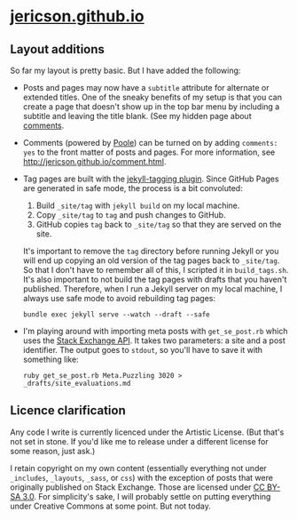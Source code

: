 # [jericson.github.io](http://jericson.github.io/)

## Layout additions

So far my layout is pretty basic. But I have added the following:

* Posts and pages may now have a `subtitle` attribute for alternate or
  extended titles. One of the sneaky benefits of my setup is that you
  can create a page that doesn't show up in the top bar menu by
  including a subtitle and leaving the title blank. (See my hidden
  page about [comments](http://jericson.github.io/comment.html).

* Comments (powered by [Poole](http://pooleapp.com/)) can be turned on
  by adding `comments: yes` to the front matter of posts and
  pages. For more information, see
  <http://jericson.github.io/comment.html>.

* Tag pages are built with the
  [jekyll-tagging plugin](https://github.com/pattex/jekyll-tagging). Since
  GitHub Pages are generated in safe mode, the process is a bit
  convoluted:

    1. Build `_site/tag` with `jekyll build` on my local machine.
    2. Copy `_site/tag` to `tag` and push changes to GitHub.
    3. GitHub copies `tag` back to `_site/tag` so that they are served
       on the site.

  It's important to remove the `tag` directory before running Jekyll
  or you will end up copying an old version of the tag pages back to
  `_site/tag`. So that I don't have to remember all of this, I
  scripted it in `build_tags.sh`. It's also important to not build the
  tag pages with drafts that you haven't published. Therefore, when I
  run a Jekyll server on my local machine, I always use safe mode to
  avoid rebuilding tag pages:

      bundle exec jekyll serve --watch --draft --safe

* I'm playing around with importing meta posts with `get_se_post.rb`
  which uses the
  [Stack Exchange API](http://api.stackexchange.com/docs). It takes
  two parameters: a site and a post identifier. The output goes to
  `stdout`, so you'll have to save it with something like:

      ruby get_se_post.rb Meta.Puzzling 3020 > _drafts/site_evaluations.md 

## Licence clarification

Any code I write is currently licenced under the Artistic
License. (But that's not set in stone. If you'd like me to release
under a different license for some reason, just ask.)

I retain copyright on my own content (essentially everything not under
`_includes`, `_layouts`, `_sass`, or `css`) with the exception of
posts that were originally published on Stack Exchange. Those are
licensed under
[CC BY-SA 3.0](http://creativecommons.org/licenses/by-sa/3.0/). For
simplicity's sake, I will probably settle on putting everything under
Creative Commons at some point. But not today.


<!--  LocalWords:  css sa LocalWords html jekyll GitHub se rb stdout
 -->
<!--  LocalWords:  md
 -->
